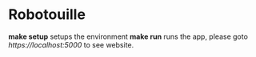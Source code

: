 # Robotouille

__make setup__ setups the environment
__make run__ runs the app, please goto _https://localhost:5000_ to see website.

